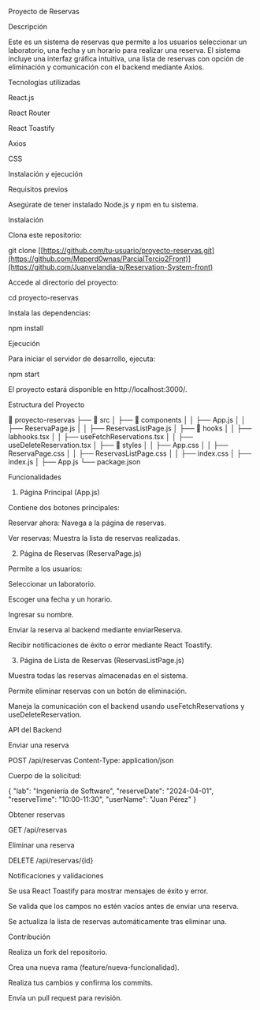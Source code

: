 
Proyecto de Reservas

Descripción

Este es un sistema de reservas que permite a los usuarios seleccionar un laboratorio, una fecha y un horario para realizar una reserva. El sistema incluye una interfaz gráfica intuitiva, una lista de reservas con opción de eliminación y comunicación con el backend mediante Axios.

Tecnologías utilizadas

React.js

React Router

React Toastify

Axios

CSS

Instalación y ejecución

Requisitos previos

Asegúrate de tener instalado Node.js y npm en tu sistema.

Instalación

Clona este repositorio:

git clone [[https://github.com/tu-usuario/proyecto-reservas.git](https://github.com/Meperd0wnas/ParcialTercio2Front)](https://github.com/Juanvelandia-p/Reservation-System-front)

Accede al directorio del proyecto:

cd proyecto-reservas

Instala las dependencias:

npm install

Ejecución

Para iniciar el servidor de desarrollo, ejecuta:

npm start

El proyecto estará disponible en http://localhost:3000/.

Estructura del Proyecto

📂 proyecto-reservas
├── 📂 src
│   ├── 📂 components
│   │   ├── App.js
│   │   ├── ReservaPage.js
│   │   ├── ReservasListPage.js
│   ├── 📂 hooks
│   │   ├── labhooks.tsx
│   │   ├── useFetchReservations.tsx
│   │   ├── useDeleteReservation.tsx
│   ├── 📂 styles
│   │   ├── App.css
│   │   ├── ReservaPage.css
│   │   ├── ReservasListPage.css
│   │   ├── index.css
│   ├── index.js
│   ├── App.js
└── package.json

Funcionalidades

1. Página Principal (App.js)

Contiene dos botones principales:

Reservar ahora: Navega a la página de reservas.

Ver reservas: Muestra la lista de reservas realizadas.

2. Página de Reservas (ReservaPage.js)

Permite a los usuarios:

Seleccionar un laboratorio.

Escoger una fecha y un horario.

Ingresar su nombre.

Enviar la reserva al backend mediante enviarReserva.

Recibir notificaciones de éxito o error mediante React Toastify.

3. Página de Lista de Reservas (ReservasListPage.js)

Muestra todas las reservas almacenadas en el sistema.

Permite eliminar reservas con un botón de eliminación.

Maneja la comunicación con el backend usando useFetchReservations y useDeleteReservation.

API del Backend

Enviar una reserva

POST /api/reservas
Content-Type: application/json

Cuerpo de la solicitud:

{
  "lab": "Ingeniería de Software",
  "reserveDate": "2024-04-01",
  "reserveTime": "10:00-11:30",
  "userName": "Juan Pérez"
}

Obtener reservas

GET /api/reservas

Eliminar una reserva

DELETE /api/reservas/{id}

Notificaciones y validaciones

Se usa React Toastify para mostrar mensajes de éxito y error.

Se valida que los campos no estén vacíos antes de enviar una reserva.

Se actualiza la lista de reservas automáticamente tras eliminar una.

Contribución

Realiza un fork del repositorio.

Crea una nueva rama (feature/nueva-funcionalidad).

Realiza tus cambios y confirma los commits.

Envía un pull request para revisión.
